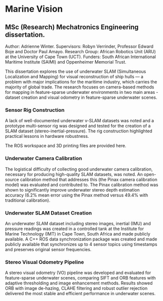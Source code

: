 # Marine Vision

## MSc (Research) Mechatronics Engineering dissertation.

Author: Adrienne Winter. 
Supervisors: Robyn Verrinder, Professor Edward Boje and Doctor Paul Amayo. 
Research Group: African Robotics Unit (ARU) at the University of Cape Town (UCT).
Funders: South African International Maritime Institute (SAIMI) and Oppenheimer Memorial Trust. 

This dissertation explores the use of underwater SLAM (Simultaneous Localization and Mapping) for visual reconstruction of ship hulls — a problem with major implications for the maritime industry, which carries the majority of global trade. The research focuses on camera-based methods for mapping in feature-sparse underwater environments in two main areas - dataset creation and visual odometry in feature-sparse underwater scenes. 

### Sensor Rig Construction
A lack of well-documented underwater v-SLAM datasets was noted and a prototype multi-sensor rig was designed and tested for the creation of a SLAM dataset (stereo-inertial-pressure). The rig construction highlighted practical lessons in hardware robustness. 

The ROS workspace and 3D printing files are provided here. 

### Underwater Camera Calibration
The logistical difficulty of collecting good underwater camera calibration, necessary for producing high-quality SLAM datasets, was noted. An open-source calibration method that addresses this (the Pinax camera calibration model) was evaluated and contributed to. The Pinax calibration method was shown to significantly improve underwater stereo depth estimation accuracy (6.2% mean error using the Pinax method versus 49.4% with traditional calibration).

### Underwater SLAM Dataset Creation
An underwater SLAM dataset including stereo images, inertial (IMU) and pressure readings was created in a controlled tank at the Institute for Marine Technology (IMT) in Cape Town, South Africa and made publicly available. A C++ ROS data synchronization package was created and made publicly available that synchronizes up to 4 sensor topics using timestamps and preserves original sensor frequencies.

### Stereo Visual Odometry Pipeline
A stereo visual odometry (VO) pipeline was developed and evaluated for feature-sparse underwater scenes, comparing SIFT and ORB features with adaptive thresholding and image enhancement methods. Results showed ORB with image de-hazing, CLAHE filtering and robust outlier rejection delivered the most stable and efficient performance in underwater scenes.




